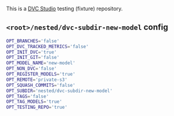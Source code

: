 This is a [DVC Studio](https://studio.iterative.ai) testing (fixture) repository.

## `<root>/nested/dvc-subdir-new-model` config

```bash
OPT_BRANCHES='false'
OPT_DVC_TRACKED_METRICS='false'
OPT_INIT_DVC='true'
OPT_INIT_GIT='false'
OPT_MODEL_NAME='new-model'
OPT_NON_DVC='false'
OPT_REGISTER_MODELS='true'
OPT_REMOTE='private-s3'
OPT_SQUASH_COMMITS='false'
OPT_SUBDIR='nested/dvc-subdir-new-model'
OPT_TAGS='false'
OPT_TAG_MODELS='true'
OPT_TESTING_REPO='true'
```
